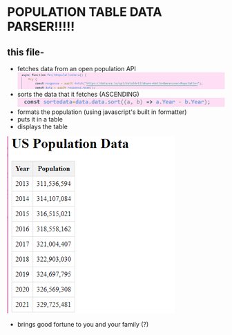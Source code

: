 # POPULATION TABLE DATA PARSER!!!!!
## this file-
- fetches data from an open population API
![image](./fetch.png)
- sorts the data that it fetches (ASCENDING)
![image](./sort.png)
- formats the population (using javascript's built in formatter)
- puts it in a table
- displays the table

![image](./display%20table.png)
- brings good fortune to you and your family (?)
